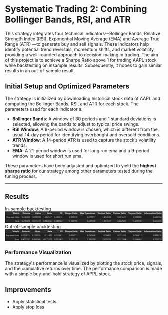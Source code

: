 # Systematic Trading 2: Combining Bollinger Bands, RSI, and ATR

This strategy integrates four technical indicators—Bollinger Bands, Relative Strength Index (RSI), Exponential Moving Average (EMA) and Average True Range (ATR) —to generate buy and sell signals. These indicators help identify potential trend reversals, momentum shifts, and market volatility, providing a well-rounded approach to decision-making in trading. The aim of this project is to achieve a Sharpe Ratio above 1 for trading AAPL stock while backtesting on insample results. Subsequently, it hopes to gain similar results in an out-of-sample result.

## Initial Setup and Optimized Parameters

The strategy is initialized by downloading historical stock data of AAPL and computing the Bollinger Bands, RSI, and ATR for each stock. The parameters used for each indicator a:

- **Bollinger Bands**: A window of 30 periods and 1 standard deviations is selected, allowing the bands to adjust to typical price swings.
- **RSI Window**: A 9-period window is chosen, which is different from the usual 14-day period for identifying overbought and oversold conditions.
- **ATR Window**: A 14-period ATR is used to capture the stock’s volatility trends.
- **EMA**: A 21-period window is used for long run ema and a 9-period window is used for short run ema.

These parameters have been adjusted and optimized to yield the **highest sharpe ratio** for our strategy among other parameters tested during the tuning process.

---

## Results

In-sample backtesting
![in-sample-results](/assets/in-sample-results.png)
Out-of-sample backtesting
![out-of-sample-results](/assets/out-of-sample-results.png)

### Performance Visualization

The strategy's performance is visualized by plotting the stock price, signals, and the cumulative returns over time. The performance comparison is made with a simple buy-and-hold strategy of APPL stock.

## Improvements

- Apply statistical tests
- Apply stop loss
